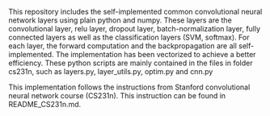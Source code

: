This repository includes the self-implemented common convolutional neural network layers using plain python and numpy. These layers are the convolutional layer, relu layer, dropout layer, batch-normalization layer, fully connected layers as well as the classification layers (SVM, softmax). For each layer, the forward computation and the backpropagation are all self-implemented. The implementation has been vectorized to achieve a better efficiency. These python scripts are mainly contained in the files in folder cs231n, such as layers.py, layer_utils.py, optim.py and cnn.py

This implementation follows the instructions from Stanford convolutional neural network course (CS231n). This instruction can be found in README_CS231n.md.
